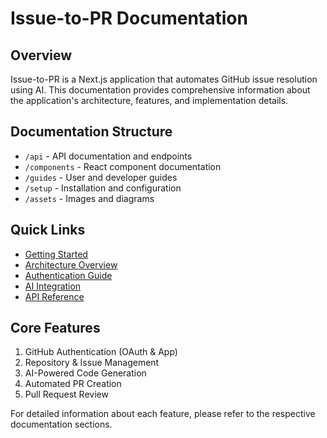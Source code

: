 # Issue-to-PR Documentation

## Overview

Issue-to-PR is a Next.js application that automates GitHub issue resolution using AI. This documentation provides comprehensive information about the application's architecture, features, and implementation details.

## Documentation Structure

- `/api` - API documentation and endpoints
- `/components` - React component documentation
- `/guides` - User and developer guides
- `/setup` - Installation and configuration
- `/assets` - Images and diagrams

## Quick Links

- [Getting Started](setup/getting-started.md)
- [Architecture Overview](guides/architecture.md)
- [Authentication Guide](guides/authentication.md)
- [AI Integration](guides/ai-integration.md)
- [API Reference](api/README.md)

## Core Features

1. GitHub Authentication (OAuth & App)
2. Repository & Issue Management
3. AI-Powered Code Generation
4. Automated PR Creation
5. Pull Request Review

For detailed information about each feature, please refer to the respective documentation sections.

